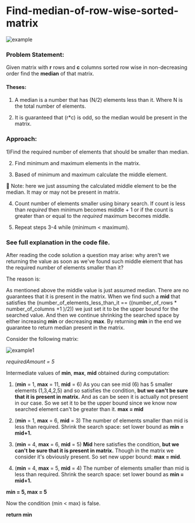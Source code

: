 # Find-median-of-row-wise-sorted-matrix

![example](https://sun9-10.userapi.com/c200816/v200816639/45bfc/KnRos_OSmVI.jpg)

### Problem Statement:

Given matrix with **r** rows and **c** columns sorted row wise in non-decreasing order find the **median** of that matrix. 

#### Theses:

1) A median is a number that has (N/2) elements less than it. Where N is the total number of elements.

2) It is guaranteed that (r\*c) is odd, so the median would be present in the matrix.

### Approach:

1)Find the required number of elements that should be smaller than median.

2) Find minimum and maximum elements in the matrix.

3) Based of minimum and maximum calculate the middle element.

  :small_red_triangle: Note: here we just assuming the calculated middle element to be the median. It may or may not be present in matrix.
  
4) Count number of elements smaller using binary search. If count is less than *required* then minimum becomes middle + 1 or if the count is greater than or equal to the *required* maximum becomes middle.

5) Repeat steps 3-4 while (minimum < maximum).

### See full explanation in the code file.

After reading the code solution a question may arise: why aren't we returning the value as soon as we've found such middle element that has the required number of elements smaller than it?

The reason is:

As mentioned above the middle value is just assumed median. There are no guarantees that it is present in the matrix. When we find such a **mid** that satisfies the (number_of_elements_less_than_it == ((number_of_rows * number_of_columns +1 )/2)) we just set it to be the upper bound for the searched value. And then we continue shrinking the searched space by either increasing **min** or decreasing **max**.
By returning **min** in the end we guarantee to return median present in the matrix.


Consider the following matrix:

![example1](https://sun9-42.userapi.com/c855728/v855728499/1da137/6oLvBEQeGxQ.jpg)

*requiredAmount = 5*

Intermediate values of **min**, **max**, **mid** obtained during computation:

1) (**min** = 1, **max** = 11, **mid** = 6) 
As you can see mid (6) has 5 smaller elements (1,3,4,2,5) and so satisfies the condition, **but we can't be sure that it is present in matrix.** And as can be seen it is actually not present in our case.
So we set it to be the upper bound since we know now searched element can't be greater than it. **max = mid**

2) (**min** = 1, **max** = 6, **mid** = 3) 
The number of elements smaller than mid is less than required. Shrink the search space: set lower bound as **min = mid+1.** 

3) (**min** = 4, **max** = 6, **mid** = 5) 
**Mid** here satisfies the condition, **but we can't be sure that it is present in matrix.** Though in the matrix we consider it's obviously present. So set new upper bound: **max = mid**.

4) (**min** = 4, **max** = 5, **mid** = 4) 
The number of elements smaller than mid is less than required. Shrink the search space: set lower bound as **min = mid+1.** 

**min = 5, max = 5** 

Now the condition (min < max) is false.

**return min**
